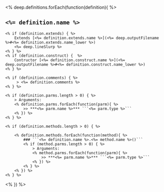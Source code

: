 <% deep.definitions.forEach(function(definition){ %>
## ```<%= definition.name %>```
	<% if (definition.extends) { %>
		Extends [<%= definition.extends.name %>](<%= deep.outputFilename %>#<%= definition.extends.name_lower %>)
		<%= deep.lineSlurp %>
	<% } %>
	<% if (definition.construct) {  %>
		Contructor [<%= definition.construct.name %>](<%= deep.outputFilename %>#<%= definition.construct.name_lower %>)
	<% } %>

	<% if (definition.comments) { %>
		 > <%= definition.comments %>
	<% } %>

	<% if (definition.parms.length > 0) { %>
		> Arguments:
		<% definition.parms.forEach(function(parm){ %>
			>> ***<%= parm.name %>*** ```<%= parm.type %>```
		<% }) %>
	<% } %>

	<% if (definition.methods.length > 0) { %>

		<% definition.methods.forEach(function(method){ %>
			### ```<%= definition.name %>.<%= method.name %>()```
			<% if (method.parms.length > 0) { %>
				> Arguments:
				<% method.parms.forEach(function(parm){ %>
					>> ***<%= parm.name %>*** ```<%= parm.type %>```
				<% }) %>
			<% } %>
		<% }) %>
	<% } %>
<% }) %>